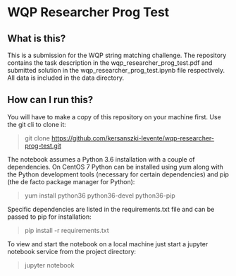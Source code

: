 # WQP Researcher Prog Test

## What is this?

This is a submission for the WQP string matching challenge. The repository contains the task description in the wqp_researcher_prog_test.pdf and submitted solution in the wqp_researcher_prog_test.ipynb file respectively. All data is included in the data directory.

## How can I run this?

You will have to make a copy of this repository on your machine first. Use the git cli to clone it:

> git clone https://github.com/kersanszki-levente/wqp-researcher-prog-test.git

The notebook assumes a Python 3.6 installation with a couple of dependencies. On CentOS 7 Python can be installed using yum along with the Python development tools (necessary for certain dependencies) and pip (the de facto package manager for Python):

> yum install python36 python36-devel python36-pip

Specific dependencies are listed in the requirements.txt file and can be passed to pip for installation:

> pip install -r requirements.txt

To view and start the notebook on a local machine just start a jupyter notebook service from the project directory:

> jupyter notebook